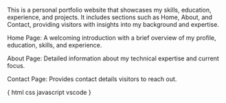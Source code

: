 This is a personal portfolio website that showcases my skills, education, experience, and projects. It includes sections such as Home, About, and Contact, providing visitors with insights into my background and expertise.

Home Page: A welcoming introduction with a brief overview of my profile, education, skills, and experience.

About Page: Detailed information about my technical expertise and current focus.

Contact Page: Provides contact details visitors to reach out.


{
html
css
javascript
vscode
}
